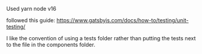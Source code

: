 Used yarn 
node v16

followed this guide: https://www.gatsbyjs.com/docs/how-to/testing/unit-testing/ 

I like the convention of using a tests folder rather than putting the tests next to the file in the components folder.
